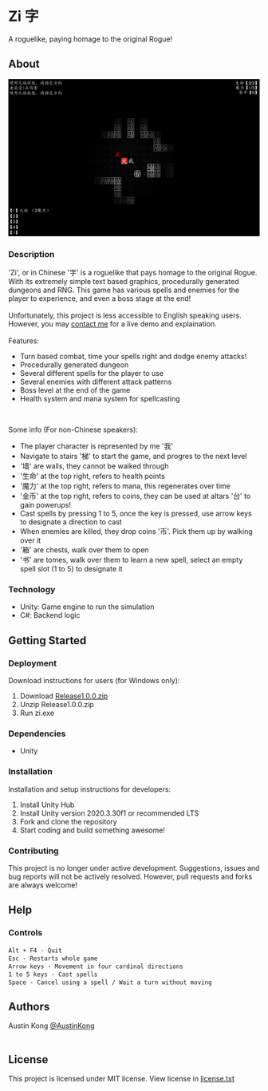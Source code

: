 # Zi 字
A roguelike, paying homage to the original Rogue!
## About
![Image](Image.png)
### Description
'Zi', or in Chinese '字' is a roguelike that pays homage to the original Rogue. With its extremely simple text based graphics, procedurally generated dungeons and RNG. This game has various spells and enemies for the player to experience, and even a boss stage at the end!
<br><br>
Unfortunately, this project is less accessible to English speaking users. However, you may [contact me](https://github.com/AustinKong) for a live demo and explaination.
<br><br>
Features:

* Turn based combat, time your spells right and dodge enemy attacks!
* Procedurally generated dungeon
* Several different spells for the player to use
* Several enemies with different attack patterns
* Boss level at the end of the game
* Health system and mana system for spellcasting
<br>

Some info (For non-Chinese speakers):

* The player character is represented by me '我'
* Navigate to stairs '梯' to start the game, and progres to the next level
* '墙' are walls, they cannot be walked through
* '生命' at the top right, refers to health points
* '魔力' at the top right, refers to mana, this regenerates over time
* '金币' at the top right, refers to coins, they can be used at altars '台' to gain powerups!
* Cast spells by pressing 1 to 5, once the key is pressed, use arrow keys to designate a direction to cast
* When enemies are killed, they drop coins '币'. Pick them up by walking over it
* '箱' are chests, walk over them to open
* '书' are tomes, walk over them to learn a new spell, select an empty spell slot (1 to 5) to designate it

### Technology
* Unity: Game engine to run the simulation
* C#: Backend logic
## Getting Started
### Deployment
Download instructions for users (for Windows only):
1. Download [Release1.0.0.zip](https://github.com/AustinKong/zi/releases/tag/v1.0.0)
2. Unzip Release1.0.0.zip
3. Run zi.exe
### Dependencies
* Unity
### Installation
Installation and setup instructions for developers:
1. Install Unity Hub
2. Install Unity version 2020.3.30f1 or recommended LTS
3. Fork and clone the repository
4. Start coding and build something awesome!
### Contributing
This project is no longer under active development. Suggestions, issues and bug reports will not be actively resolved. However, pull requests and forks are always welcome!
## Help
### Controls
	Alt + F4 - Quit
	Esc - Restarts whole game
	Arrow keys - Movement in four cardinal directions
	1 to 5 keys - Cast spells
	Space - Cancel using a spell / Wait a turn without moving
	
## Authors
Austin Kong [@AustinKong](https://github.com/AustinKong) <br><br>

## License
This project is licensed under MIT license. View license in [license.txt](license.txt)
